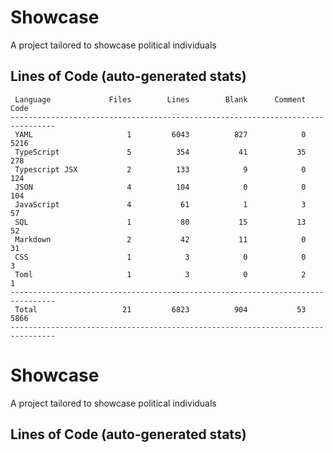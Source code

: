 # Showcase

A project tailored to showcase political individuals

## Lines of Code (auto-generated stats)

```txt<br>--------------------------------------------------------------------------------
 Language             Files        Lines        Blank      Comment         Code
--------------------------------------------------------------------------------
 YAML                     1         6043          827            0         5216
 TypeScript               5          354           41           35          278
 Typescript JSX           2          133            9            0          124
 JSON                     4          104            0            0          104
 JavaScript               4           61            1            3           57
 SQL                      1           80           15           13           52
 Markdown                 2           42           11            0           31
 CSS                      1            3            0            0            3
 Toml                     1            3            0            2            1
--------------------------------------------------------------------------------
 Total                   21         6823          904           53         5866
--------------------------------------------------------------------------------
```

# Showcase

A project tailored to showcase political individuals

## Lines of Code (auto-generated stats)
